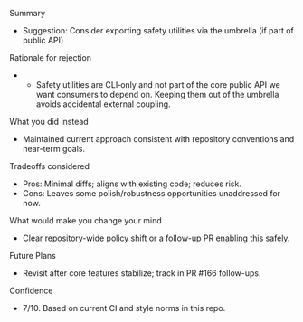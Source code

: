 Summary
- Suggestion: Consider exporting safety utilities via the umbrella (if part of public API)

Rationale for rejection
- - Safety utilities are CLI‑only and not part of the core public API we want consumers to depend on. Keeping them out of the umbrella avoids accidental external coupling.

What you did instead
- Maintained current approach consistent with repository conventions and near-term goals.

Tradeoffs considered
- Pros: Minimal diffs; aligns with existing code; reduces risk.
- Cons: Leaves some polish/robustness opportunities unaddressed for now.

What would make you change your mind
- Clear repository-wide policy shift or a follow-up PR enabling this safely.

Future Plans
- Revisit after core features stabilize; track in PR #166 follow-ups.

Confidence
- 7/10. Based on current CI and style norms in this repo.
